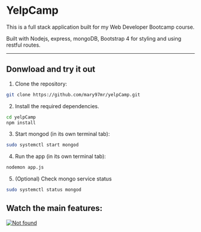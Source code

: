 # YelpCamp

This is a full stack application built for my Web Developer Bootcamp course.

Built with Nodejs, express, mongoDB, Bootstrap 4 for styling and using restful routes.

***

## Donwload and try it out

1. Clone the repository:

```bash
git clone https://github.com/mary97mr/yelpCamp.git
```

2. Install the required dependencies.
```bash
cd yelpCamp
npm install
```

3. Start mongod (in its own terminal tab):
```bash
sudo systemctl start mongod
```

4. Run the app (in its own terminal tab):
```bash
nodemon app.js
```

5. (Optional) Check mongo service status
```bash
sudo systemctl status mongod
```

## Watch the main features: 

<a href="https://www.youtube.com/embed/a649jKlby2s" target="_blank"><img src="https://img.youtube.com/vi/a649jKlby2s/0.jpg" 
alt="Not found"></a>
